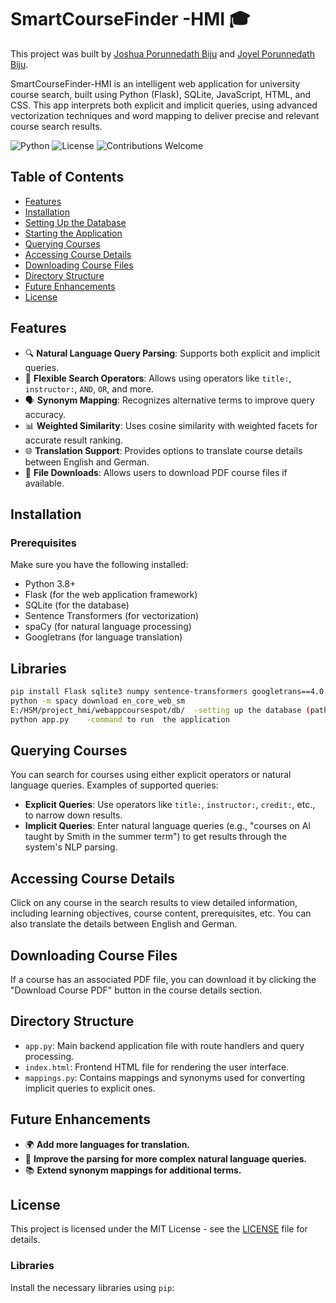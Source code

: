 # SmartCourseFinder -HMI 🎓

This project was built by [Joshua Porunnedath Biju](https://github.com/JOSHUAPBIJU) and [Joyel Porunnedath Biju](https://github.com/joyelpbiju).

SmartCourseFinder-HMI is an intelligent web application for university course search, built using Python (Flask), SQLite, JavaScript, HTML, and CSS. This app interprets both explicit and implicit queries, using advanced vectorization techniques and word mapping to deliver precise and relevant course search results.

![Python](https://img.shields.io/badge/python-v3.8%2B-blue)
![License](https://img.shields.io/badge/license-MIT-green)
![Contributions Welcome](https://img.shields.io/badge/contributions-welcome-brightgreen)

## Table of Contents
- [Features](#features)
- [Installation](#installation)
- [Setting Up the Database](#setting-up-the-database)
- [Starting the Application](#starting-the-application)
- [Querying Courses](#querying-courses)
- [Accessing Course Details](#accessing-course-details)
- [Downloading Course Files](#downloading-course-files)
- [Directory Structure](#directory-structure)
- [Future Enhancements](#future-enhancements)
- [License](#license)

## Features
- 🔍 **Natural Language Query Parsing**: Supports both explicit and implicit queries.
- 🔗 **Flexible Search Operators**: Allows using operators like `title:`, `instructor:`, `AND`, `OR`, and more.
- 🗣️ **Synonym Mapping**: Recognizes alternative terms to improve query accuracy.
- 📊 **Weighted Similarity**: Uses cosine similarity with weighted facets for accurate result ranking.
- 🌐 **Translation Support**: Provides options to translate course details between English and German.
- 📂 **File Downloads**: Allows users to download PDF course files if available.

## Installation

### Prerequisites
Make sure you have the following installed:
- Python 3.8+
- Flask (for the web application framework)
- SQLite (for the database)
- Sentence Transformers (for vectorization)
- spaCy (for natural language processing)
- Googletrans (for language translation)

## Libraries 
```bash
pip install Flask sqlite3 numpy sentence-transformers googletrans==4.0.0-rc1 spacy
python -m spacy download en_core_web_sm
E:/HSM/project_hmi/webappcoursespot/db/  -setting up the database (path to the database)
python app.py    -command to run  the application
```

 
  ## Querying Courses
You can search for courses using either explicit operators or natural language queries. Examples of supported queries:

- **Explicit Queries**: Use operators like `title:`, `instructor:`, `credit:`, etc., to narrow down results.
- **Implicit Queries**: Enter natural language queries (e.g., "courses on AI taught by Smith in the summer term") to get results through the system's NLP parsing.

## Accessing Course Details
Click on any course in the search results to view detailed information, including learning objectives, course content, prerequisites, etc. You can also translate the details between English and German.

## Downloading Course Files
If a course has an associated PDF file, you can download it by clicking the "Download Course PDF" button in the course details section.

## Directory Structure

- `app.py`: Main backend application file with route handlers and query processing.
- `index.html`: Frontend HTML file for rendering the user interface.
- `mappings.py`: Contains mappings and synonyms used for converting implicit queries to explicit ones.

## Future Enhancements
- 🌍 **Add more languages for translation.**
- 🤖 **Improve the parsing for more complex natural language queries.**
- 📚 **Extend synonym mappings for additional terms.**

## License

This project is licensed under the MIT License - see the [LICENSE](LICENSE) file for details.


### Libraries
Install the necessary libraries using `pip`:













